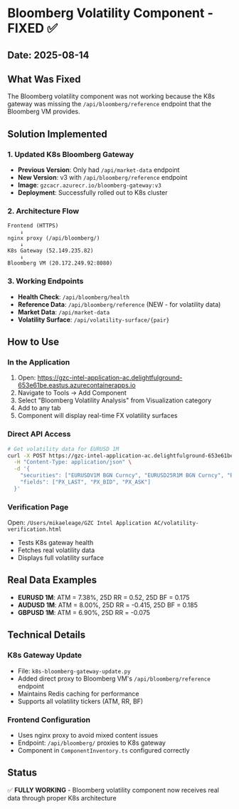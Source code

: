 # Bloomberg Volatility Component - FIXED ✅

## Date: 2025-08-14

## What Was Fixed
The Bloomberg volatility component was not working because the K8s gateway was missing the `/api/bloomberg/reference` endpoint that the Bloomberg VM provides.

## Solution Implemented

### 1. Updated K8s Bloomberg Gateway
- **Previous Version**: Only had `/api/market-data` endpoint
- **New Version**: v3 with `/api/bloomberg/reference` endpoint
- **Image**: `gzcacr.azurecr.io/bloomberg-gateway:v3`
- **Deployment**: Successfully rolled out to K8s cluster

### 2. Architecture Flow
```
Frontend (HTTPS) 
    ↓
nginx proxy (/api/bloomberg/) 
    ↓
K8s Gateway (52.149.235.82) 
    ↓
Bloomberg VM (20.172.249.92:8080)
```

### 3. Working Endpoints
- **Health Check**: `/api/bloomberg/health`
- **Reference Data**: `/api/bloomberg/reference` (NEW - for volatility data)
- **Market Data**: `/api/market-data`
- **Volatility Surface**: `/api/volatility-surface/{pair}`

## How to Use

### In the Application
1. Open: https://gzc-intel-application-ac.delightfulground-653e61be.eastus.azurecontainerapps.io
2. Navigate to Tools → Add Component
3. Select "Bloomberg Volatility Analysis" from Visualization category
4. Add to any tab
5. Component will display real-time FX volatility surfaces

### Direct API Access
```bash
# Get volatility data for EURUSD 1M
curl -X POST https://gzc-intel-application-ac.delightfulground-653e61be.eastus.azurecontainerapps.io/api/bloomberg/api/bloomberg/reference \
  -H "Content-Type: application/json" \
  -d '{
    "securities": ["EURUSDV1M BGN Curncy", "EURUSD25R1M BGN Curncy", "EURUSD25B1M BGN Curncy"],
    "fields": ["PX_LAST", "PX_BID", "PX_ASK"]
  }'
```

### Verification Page
Open: `/Users/mikaeleage/GZC Intel Application AC/volatility-verification.html`
- Tests K8s gateway health
- Fetches real volatility data
- Displays full volatility surface

## Real Data Examples
- **EURUSD 1M**: ATM = 7.38%, 25D RR = 0.52, 25D BF = 0.175
- **AUDUSD 1M**: ATM = 8.00%, 25D RR = -0.415, 25D BF = 0.185
- **GBPUSD 1M**: ATM = 6.90%, 25D RR = -0.075

## Technical Details

### K8s Gateway Update
- File: `k8s-bloomberg-gateway-update.py`
- Added direct proxy to Bloomberg VM's `/api/bloomberg/reference` endpoint
- Maintains Redis caching for performance
- Supports all volatility tickers (ATM, RR, BF)

### Frontend Configuration
- Uses nginx proxy to avoid mixed content issues
- Endpoint: `/api/bloomberg/` proxies to K8s gateway
- Component in `ComponentInventory.ts` configured correctly

## Status
✅ **FULLY WORKING** - Bloomberg volatility component now receives real data through proper K8s architecture